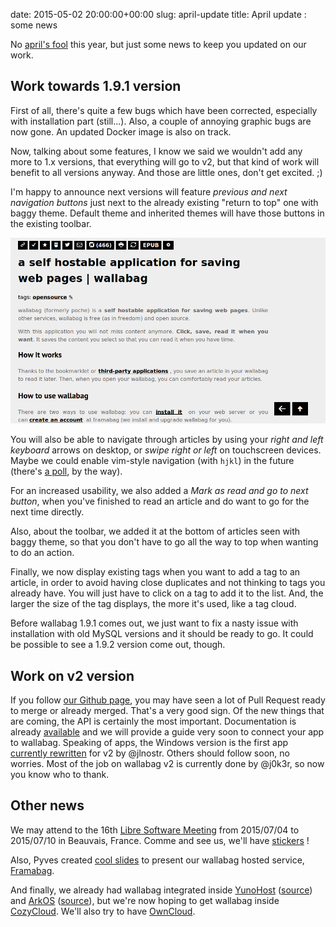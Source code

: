 date: 2015-05-02 20:00:00+00:00
slug: april-update
title: April update : some news

No [april's fool](https://www.wallabag.org/blog/2014/04/01/wallabag-integrates-facebook) this year, but just some news to keep you updated on our work. 

## Work towards 1.9.1 version

First of all, there's quite a few bugs which have been corrected, especially with installation part (still...). Also, a couple of annoying graphic bugs are now gone. An updated Docker image is also on track.

Now, talking about some features, I know we said we wouldn't add any more to 1.x versions, that everything will go to v2, but that kind of work will benefit to all versions anyway. And those are little ones, don't get excited. ;)

I'm happy to announce next versions will feature *previous and next navigation buttons* just next to the already existing "return to top" one with baggy theme. Default theme and inherited themes will have those buttons in the existing toolbar. 

![buttons](/images/wallabag_navigate_arrows.png)

You will also be able to navigate through articles by using your *right and left keyboard* arrows on desktop, or *swipe right or left* on touchscreen devices. Maybe we could enable vim-style navigation (with `hjkl`) in the future (there's [a poll](https://framadate.org/u6k7qlcmwvdr8df6), by the way).

For an increased usability, we also added a *Mark as read and go to next button*, when you've finished to read an article and do want to go for the next time directly.

Also, about the toolbar, we added it at the bottom of articles seen with baggy theme, so that you don't have to go all the way to top when wanting to do an action.

Finally, we now display existing tags when you want to add a tag to an article, in order to avoid having close duplicates and not thinking to tags you already have. You will just have to click on a tag to add it to the list. And, the larger the size of the tag displays, the more it's used, like a tag cloud.

Before wallabag 1.9.1 comes out, we just want to fix a nasty issue with installation with old MySQL versions and it should be ready to go. It could be possible to see a 1.9.2 version come out, though.

## Work on v2 version
If you follow [our Github page](https://github.com/wallabag/wallabag/), you may have seen a lot of Pull Request ready to merge or already merged. That's a very good sign. Of the new things that are coming, the API is certainly the most important. Documentation is already [available](http://v2.wallabag.org/api/doc/) and we will provide a guide very soon to connect your app to wallabag.
Speaking of apps, the Windows version is the first app [currently rewritten](https://github.com/wallabag/windows-app/commits/v2) for v2 by @jlnostr. Others should follow soon, no worries.
Most of the job on wallabag v2 is currently done by @j0k3r, so now you know who to thank.

## Other news
We may attend to the 16th [Libre Software Meeting](https://2015.rmll.info/?lang=en) from 2015/07/04 to 2015/07/10 in Beauvais, France. Comme and see us, we'll have [stickers](https://twitter.com/TcitWorld/status/544127704489275392/photo/1) !

Also, Pyves created [cool slides](https://framabag.org/cquoi/#/) to present our wallabag hosted service, [Framabag](https://framabag.org/).

And finally, we already had wallabag integrated inside [YunoHost](https://yunohost.org) ([source](https://github.com/abeudin/wallabag_ynh)) and [ArkOS](http://arkos.io/) ([source](https://github.com/cznweb/arkos-applications/tree/master/wallabag)), but we're now hoping to get wallabag inside [CozyCloud](http://cozy.io). We'll also try to have [OwnCloud](https://owncloud.org/).